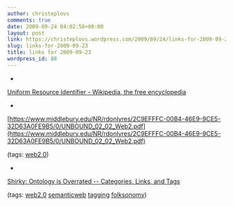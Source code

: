 ```yaml
---
author: christeplovs
comments: true
date: 2009-09-24 04:02:58+00:00
layout: post
link: https://christeplovs.wordpress.com/2009/09/24/links-for-2009-09-23/
slug: links-for-2009-09-23
title: links for 2009-09-23
wordpress_id: 88
---
```


  * 
                

[Uniform Resource Identifier - Wikipedia, the free encyclopedia](http://en.wikipedia.org/wiki/Uniform_Resource_Identifier#RFC_3305)


                
                
            
  * 
                

[https://www.middlebury.edu/NR/rdonlyres/2C9EFFFC-00B4-46E9-9CE5-32D63A0FE9B5/0/UNBOUND_02_02_Web2.pdf](https://www.middlebury.edu/NR/rdonlyres/2C9EFFFC-00B4-46E9-9CE5-32D63A0FE9B5/0/UNBOUND_02_02_Web2.pdf)


                
                

(tags: [web2.0](http://delicious.com/cteplovs/web2.0))


            
  * 
                

[Shirky: Ontology is Overrated -- Categories, Links, and Tags](http://www.shirky.com/writings/ontology_overrated.html)


                
                

(tags: [web2.0](http://delicious.com/cteplovs/web2.0) [semanticweb](http://delicious.com/cteplovs/semanticweb) [tagging](http://delicious.com/cteplovs/tagging) [folksonomy](http://delicious.com/cteplovs/folksonomy))


            
